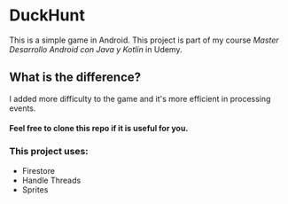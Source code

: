 # DuckHunt
This is a simple game in Android.
This project is part of my course _Master Desarrollo Android con Java y Kotlin_ in Udemy.

## What is the difference?
I added more difficulty to the game and it's more efficient in processing events.

#### Feel free to clone this repo if it is useful for you.

### This project uses:
- Firestore
- Handle Threads
- Sprites
